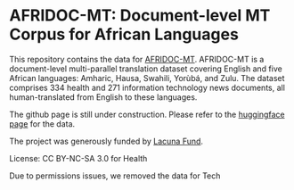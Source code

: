 # AFRIDOC-MT: Document-level MT Corpus for African Languages
This repository contains the data for <a href="https://arxiv.org/abs/2501.06374">AFRIDOC-MT</a>.  AFRIDOC-MT is a document-level multi-parallel translation dataset covering English and five African languages: Amharic, Hausa, Swahili, Yorùbá, and Zulu. The dataset comprises 334 health and 271 information technology news documents, all human-translated from English to these languages. 

The github page is still under construction. Please refer to the <a href="https://huggingface.co/datasets/masakhane/AfriDocMT">huggingface page</a> for the data. 

The project was generously funded by [Lacuna Fund](https://lacunafund.org/).

License: CC BY-NC-SA 3.0 for Health

Due to permissions issues, we removed the data for Tech
